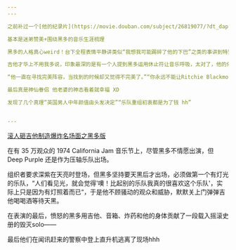 ```yaml
---
---

之前补过一个[他的纪录片](https://movie.douban.com/subject/26819077/?dt_dapp=1)

基本是迷弟赞美+围绕黑多的音乐生涯梳理 

黑多的人格真心weird！台下全程表情平静讲类似“我想我可能踢碎了他的下巴”之类的事讲到特别兴起才憋不住坏笑一下，台上除了有一个吉他手该有的魅力外 cal jam震撼我妈 杂技表演啊 摇滚就是疯批

吉他才华上不用我多说，印象最深的是有一个人提到黑多运用休止符让音乐呼吸，太对了，他的停顿简直绝妙！还有“Ritchie的riff惊人的丰富，几乎到了挥霍无度的地步，它们从他身上任意抖落。这就是天堂，对于任何一个乐队来说都是天堂”。

“他一直在寻找完美阵容，当找到的时候却又觉得不完美了。”“你永远不能让Ritchie Blackmore做任何事，所有的事…所有的选择方向完全取决于他。”

最后真是神仙眷侣 他老婆的神态看着就幸福 XD

发现了几个真理“英国男人中年颜值由头发决定”“乐队重组初衷都是为了钱 hh”


---
```


[滚人砸吉他制造爆炸名场面之黑多版](https://www.bilibili.com/video/BV1gK4y1W7CF)

在有 35 万观众的 1974 California Jam 音乐节上，尽管黑多不情愿出演，但 Deep Purple 还是作为压轴乐队出场。

组织者要求深紫在天亮时登场，但黑多坚持要天黑后才出场，必须做第一个有灯光的乐队，“人们看见光，就会觉得'噢！比起别的乐队我真的很喜欢这个乐队'，实际上只是因为有灯照着而已“，于是他不顾骚动的观众和威胁，默默关上门弹弹吉他喝喝酒等待天黑。

在表演的最后，愤怒的黑多用吉他、音箱、炸药和他的身体贡献了一段载入摇滚史册的毁灭solo——

最后他们在闻讯赶来的警察中登上直升机逃离了现场hhh